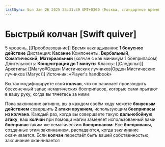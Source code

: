 ```yaml
---
lastSync: Sun Jan 26 2025 23:31:39 GMT+0300 (Москва, стандартное время)
---
```

# Быстрый колчан [Swift quiver]
5 уровень, [[Преобразование]]
Время накладывания: **1 бонусное действие**
Дистанция: **Касание**
Компоненты: **Вербальный**, **Соматический**, **Материальный** (колчан с как минимум 1 боеприпасом)
Длительность: **Концентрация до 1 минуты**
Классы: [[Следопыт]]
Архетипы: [[Магус#Орден Мистических лучников|Орден Мистических лучников (Магус)]]
Источник: «Player's handbook»

Вы так модифицируете свой **колчан**, что он начинает производить бесконечный запас немагических боеприпасов, которые сами прыгают в вашу руку, когда вы тянетесь за ними

Пока заклинание активно, вы в каждом своём ходу можете **бонусным действием** совершить **2 атаки оружием**, использующим **боеприпасы из колчана**. Каждый раз, когда вы совершаете такую **дальнобойную атаку**, ваш **колчан** при помощи магии заменяет использованный вами **боеприпас** таким же немагическим **боеприпасом**. Все **боеприпасы**, созданные этим заклинанием, распадаются, когда заклинание оканчивается. Если **колчан** перестаёт быть вашей собственностью, заклинание оканчивается